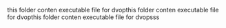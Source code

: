 this folder conten executable file for dvopthis folder conten executable file for dvopthis folder conten executable file for dvopsss
